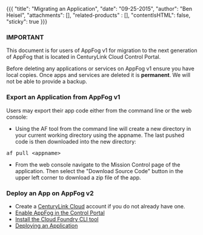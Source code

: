 {{{
  "title": "Migrating an Application",
  "date": "09-25-2015",
  "author": "Ben Heisel",
  "attachments": [],
  "related-products" : [],
  "contentIsHTML": false,
  "sticky": true
}}}

### IMPORTANT

This document is for users of AppFog v1 for migration to the next generation of AppFog that is located in CenturyLink Cloud Control Portal.

Before deleting any applications or services on AppFog v1 ensure you have local copies. Once apps and services are deleted it is **permanent**. We will not be able to provide a backup.

### Export an Application from AppFog v1
Users may export their app code either from the command line or the web console:
* Using the AF tool from the command line will create a new directory in your current working directory using the appname. The last pushed code is then downloaded into the new directory:
<pre>af pull &lt;appname&gt;</pre>
* From the web console navigate to the Mission Control page of the application. Then select the "Download Source Code" button in the upper left corner to download a zip file of the app.

### Deploy an App on AppFog v2
* Create a [CenturyLink Cloud](https://www.ctl.io) account if you do not already have one.
* [Enable AppFog in the Control Portal](../appfog/getting-started-with-appfog.md#enable-appfog-in-control-portal)
* [Install the Cloud Foundry CLI tool](../appfog/login-using-cf-cli.md)
* [Deploying an Application](../appfog/deploy-an-application.md)
